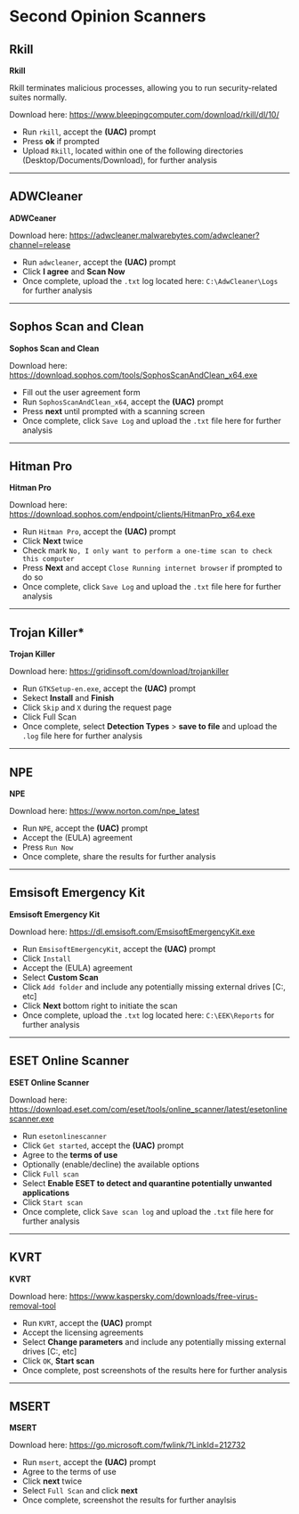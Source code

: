 # Second Opinion Scanners

## Rkill

**Rkill**

Rkill terminates malicious processes, allowing you to run security-related suites normally.

Download here: <https://www.bleepingcomputer.com/download/rkill/dl/10/>

- Run `rkill`, accept the **(UAC)** prompt
- Press **ok** if prompted
- Upload `Rkill`, located within one of the following directories (Desktop/Documents/Download), for further analysis

***

## ADWCleaner

**ADWCeaner**

Download here: <https://adwcleaner.malwarebytes.com/adwcleaner?channel=release>

- Run `adwcleaner`, accept the **(UAC)** prompt
- Click **I agree** and **Scan Now**
- Once complete, upload the `.txt` log located here: `C:\AdwCleaner\Logs` for further analysis

***

## Sophos Scan and Clean

**Sophos Scan and Clean**

Download here: <https://download.sophos.com/tools/SophosScanAndClean_x64.exe>

- Fill out the user agreement form
- Run `SophosScanAndClean_x64`, accept the **(UAC)** prompt
- Press **next** until prompted with a scanning screen
- Once complete, click `Save Log` and upload the `.txt` file here for further analysis

***

## Hitman Pro

**Hitman Pro**

Download here: <https://download.sophos.com/endpoint/clients/HitmanPro_x64.exe>

- Run `Hitman Pro`, accept the **(UAC)** prompt
- Click **Next** twice
- Check mark `No, I only want to perform a one-time scan to check this computer`
- Press **Next** and accept `Close Running internet browser` if prompted to do so
- Once complete, click `Save Log` and upload the `.txt` file here for further analysis

***

## Trojan Killer*

**Trojan Killer**

Download here: <https://gridinsoft.com/download/trojankiller>

- Run `GTKSetup-en.exe`, accept the **(UAC)** prompt
- Sekect **Install** and **Finish**
- Click `Skip` and `X` during the request page
- Click Full Scan
- Once complete, select **Detection Types** > **save to file** and upload the `.log` file here for further analysis

***

## NPE

**NPE**

Download here: <https://www.norton.com/npe_latest>

- Run `NPE`, accept the **(UAC)** prompt
- Accept the (EULA) agreement
- Press `Run Now`
- Once complete, share the results for further analysis

***

## Emsisoft Emergency Kit

**Emsisoft Emergency Kit**

Download here: <https://dl.emsisoft.com/EmsisoftEmergencyKit.exe>

- Run `EmsisoftEmergencyKit`, accept the **(UAC)** prompt
- Click `Install`
- Accept the (EULA) agreement 
- Select **Custom Scan**
- Click `Add folder` and include any potentially missing external drives [C:, etc]
- Click **Next** bottom right to initiate the scan
- Once complete, upload the `.txt` log located here: `C:\EEK\Reports` for further analysis

***

## ESET Online Scanner

**ESET Online Scanner**

Download here: <https://download.eset.com/com/eset/tools/online_scanner/latest/esetonlinescanner.exe>

- Run `esetonlinescanner`
- Click `Get started`, accept the **(UAC)** prompt
- Agree to the **terms of use**
- Optionally (enable/decline) the available options
- Click `Full scan`
- Select **Enable ESET to detect and quarantine potentially unwanted applications**
- Click `Start scan`
- Once complete, click `Save scan log` and upload the `.txt` file here for further analysis

***

## KVRT

**KVRT**

Download here: <https://www.kaspersky.com/downloads/free-virus-removal-tool>

- Run `KVRT`, accept the **(UAC)** prompt
- Accept the licensing agreements
- Select **Change parameters** and include any potentially missing external drives [C:, etc]
- Click `OK`, **Start scan**
- Once complete, post screenshots of the results here for further analysis
***

## MSERT

**MSERT**

Download here: <https://go.microsoft.com/fwlink/?LinkId=212732>

- Run `msert`, accept the **(UAC)** prompt
- Agree to the terms of use
- Click **next** twice
- Select `Full Scan` and click **next**
- Once complete, screenshot the results for further anaylsis